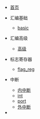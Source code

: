 - [首页](../README.md)
- 汇编基础

    - [basic](/x86asm/basic.md)

- 汇编高级

    - [高级](/x86asm/masm_advanced.md)

- 标志寄存器

    - [flag_reg](/x86asm/masm_Advanced_flag.md)

- 中断

    - [内中断](/x86asm/masm_interrupt.md)
    - [int](/x86asm/masm_interrupt_int.md)
    - [port](/x86asm/masm_interrupt_port.md)
    - [外中断](/x86asm/masm_interrupt_external.md)

- 
